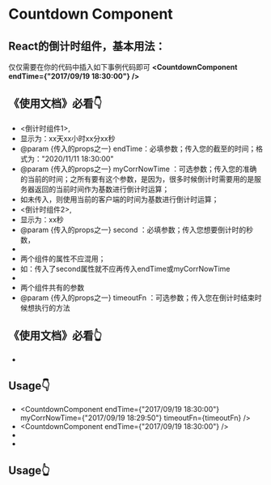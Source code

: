 # Countdown Component

## React的倒计时组件，基本用法：


仅仅需要在你的代码中插入如下事例代码即可
**<CountdownComponent  endTime={"2017/09/19 18:30:00"} />**


## 《使用文档》必看👇
 * <倒计时组件1>,
 * 显示为：xx天xx小时xx分xx秒
 * @param {传入的props之一} endTime：必填参数；传入您的截至的时间；格式为："2020/11/11 18:30:00"
 * @param {传入的props之一} myCorrNowTime   ：可选参数；传入您的准确的当前的时间；之所有要有这个参数，是因为，很多时候倒计时需要用的是服务器返回的当前时间作为基数进行倒计时运算；
 * 如未传入，则使用当前的客户端的时间为基数进行倒计时运算；
 * <倒计时组件2>,
 * 显示为：xx秒
 * @param {传入的props之一} second          ：必填参数；传入您想要倒计时的秒数，
 * 
 * 两个组件的属性不应混用；  
 * 如：传入了second属性就不应再传入endTime或myCorrNowTime
 * 
 * 两个组件共有的参数
 * @param {传入的props之一} timeoutFn       ：可选参数；传入您在倒计时结束时候想执行的方法

## 《使用文档》必看👆
 * 
## Usage👇
 * <CountdownComponent endTime={"2017/09/19 18:30:00"} myCorrNowTime={"2017/09/19 18:29:50"} timeoutFn={timeoutFn} />
 * <CountdownComponent endTime={"2017/09/19 18:30:00"} />
 * <CountdownComponent second="10" timeoutFn={timeoutFn} />
 * <CountdownComponent second="100" />     

## Usage👆